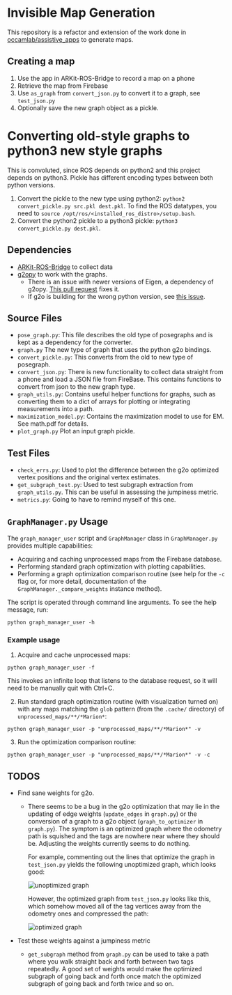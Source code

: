 # Invisible Map Generation

This repository is a refactor and extension of the work done in [occamlab/assistive_apps](https://github.com/occamLab/assistive_apps/tree/summer2018) to generate maps.

## Creating a map
1. Use the app in ARKit-ROS-Bridge to record a map on a phone
2. Retrieve the map from Firebase
3. Use `as_graph` from `convert_json.py` to convert it to a graph, see `test_json.py`
4. Optionally save the new graph object as a pickle.

# Converting old-style graphs to python3 new style graphs
This is convoluted, since ROS depends on python2 and this project depends on python3.
Pickle has different encoding types between both python versions.

1. Convert the pickle to the new type using python2: `python2 convert_pickle.py src.pkl dest.pkl`.
   To find the  ROS datatypes, you need to `source /opt/ros/<installed_ros_distro>/setup.bash`.
2. Convert the python2 pickle to a python3 pickle: `python3 convert_pickle.py dest.pkl`.


## Dependencies
- [ARKit-ROS-Bridge](https://github.com/occamLab/ARKit-Ros-Bridge) to collect data
- [g2opy](https://github.com/uoip/g2opy) to work with the graphs.
  - There is an issue with newer versions of Eigen, a dependency of g2opy.
    [This pull request](https://github.com/uoip/g2opy/pull/16) fixes it.
  - If g2o is building for the wrong python version, see [this issue](https://github.com/uoip/g2opy/issues/9).

## Source Files
- `pose_graph.py`: This file describes the old type of posegraphs and is kept as a dependency for the converter.
- `graph.py` The new type of graph that uses the python g2o bindings.
- `convert_pickle.py`: This converts from the old to new type of posegraph.
- `convert_json.py`: There is new functionality to collect data straight from a phone and load a JSON file from FireBase.
  This contains functions to convert from json to the new graph type.
- `graph_utils.py`: Contains useful helper functions for graphs, such as converting them to a dict of arrays for plotting or integrating measurements into a path.
- `maximization_model.py`: Contains the maximization model to use for EM. See math.pdf for details.
- `plot_graph.py` Plot an input graph pickle.
  

## Test Files
- `check_errs.py`: Used to plot the difference between the g2o optimized vertex positions and the original vertex estimates.
- `get_subgraph_test.py`: Used to test subgraph extraction from `graph_utils.py`.
  This can be useful in assessing the jumpiness metric.
- `metrics.py`: Going to have to remind myself of this one.

## `GraphManager.py` Usage

The `graph_manager_user` script and `GraphManager` class in `GraphManager.py` provides multiple capabilities:

- Acquiring and caching unprocessed maps from the Firebase database.
- Performing standard graph optimization with plotting capabilities.
- Performing a graph optimization comparison routine (see help for the `-c` flag or, for more detail, documentation 
  of the `GraphManager._compare_weights` instance method).

The script is operated through command line arguments. To see the help message, run:

```
python graph_manager_user -h
```

### Example usage

1. Acquire and cache unprocessed maps:

```
python graph_manager_user -f
```

This invokes an infinite loop that listens to the database request, so it will need to be manually quit with Ctrl+C.

2. Run standard graph optimization routine (with visualization turned on) with any maps matching the `glob` pattern (from the `.cache/` directory) of `unprocessed_maps/**/*Marion*`: 

```
python graph_manager_user -p "unprocessed_maps/**/*Marion*" -v
```

3. Run the optimization comparison routine:

```
python graph_manager_user -p "unprocessed_maps/**/*Marion*" -v -c
```

## TODOS
- Find sane weights for g2o.
  - There seems to be a bug in the g2o optimization that may lie in the updating of edge weights (`update_edges` in `graph.py`) or the conversion of a graph to a g2o object (`graph_to_optimizer` in `graph.py`).
    The symptom is an optimized graph where the odometry path is squished and the tags are nowhere near where they should be.
    Adjusting the weights currently seems to do nothing.
    
    For example, commenting out the lines that optimize the graph in `test_json.py` yields the following unoptimized graph, which looks good:
    
    ![unoptimized graph](img/unoptimized.png)
    
    However, the optimized graph from `test_json.py` looks like this, which somehow moved all of the tag vertices away from the odometry ones and compressed the path:
    
    ![optimized graph](img/optimized.png)
    
- Test these weights against a jumpiness metric
  - `get_subgraph` method from `graph.py` can be used to take a path where you walk straight back and forth between two tags repeatedly. A good set of weights would make the optimized subgraph of going back and forth once match the optimized subgraph of going back and forth twice and so on.
